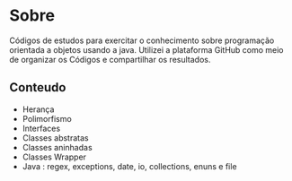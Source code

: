 <h1>Sobre</h1>

<p>Códigos de estudos para exercitar o conhecimento sobre programação orientada a objetos usando a java.
Utilizei a plataforma GitHub como meio de organizar os Códigos e compartilhar os resultados. </p>

<h2>Conteudo</h2>

  <ul>
   <li> Herança </li>
   <li> Polimorfismo </li>
   <li> Interfaces </li>
   <li> Classes abstratas </li>
   <li> Classes aninhadas </li>
   <li> Classes Wrapper </li>
   <li> Java : regex, exceptions, date, io, collections, enuns e file</li>
  </ul>
